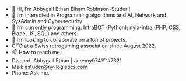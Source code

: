 - 👋 Hi, I’m Abbygail Ethan Elham Robinson-Studer !
- 👀 I’m interested in Programming algorithms and AI, Network and SysAdmin and Cybersecurity
- 🌱 I’m currently programming: IntraBOT (Python); nylx-intra (PHP, CSS, Blade, JS, SQL) and others.
- 💞️ I’m looking to collaborate on a ton of projects.
- CTO at a Swiss retrogaming association since August 2022.
- 📫 How to reach me :
- Discord: Abbygail Ethan | Jeremy974®™#7821
- Mail: astuder@ny-logistics.com
- Phone: Ask me.

<!---
Jeremy974Gaming/Jeremy974Gaming is a ✨ special ✨ repository because its `README.md` (this file) appears on your GitHub profile.
You can click the Preview link to take a look at your changes.
--->
